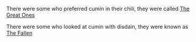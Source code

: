 There were some who preferred cumin in their chili, they were called [The Great Ones](chili-great.md)

There were some who looked at cumin with disdain, they were known as [The Fallen](chili-bad.md)